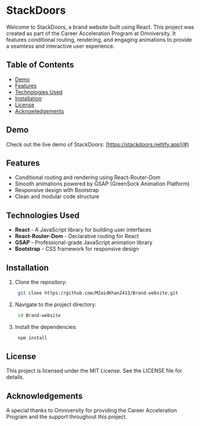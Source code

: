 # StackDoors

Welcome to StackDoors, a brand website built using React. This project was created as part of the Career Acceleration Program at Omniversity. It features conditional routing, rendering, and engaging animations to provide a seamless and interactive user experience.

## Table of Contents

- [Demo](#demo)
- [Features](#features)
- [Technologies Used](#technologies-used)
- [Installation](#installation)
- [License](#license)
- [Acknowledgements](#acknowledgements)

## Demo

Check out the live demo of StackDoors: [https://stackdoors.netlify.app](#)

## Features

- Conditional routing and rendering using React-Router-Dom
- Smooth animations powered by GSAP (GreenSock Animation Platform)
- Responsive design with Bootstrap
- Clean and modular code structure

## Technologies Used

- **React** - A JavaScript library for building user interfaces
- **React-Router-Dom** - Declarative routing for React
- **GSAP** - Professional-grade JavaScript animation library
- **Bootstrap** - CSS framework for responsive design

## Installation

1. Clone the repository:
   ```bash
    git clone https://github.com/MZaidKhan2413/Brand-website.git
   ```

2. Navigate to the project directory:
    ```bash
     cd Brand-website
    ```
3. Install the dependencies:
    ```bash
     npm install
    ```
## License

This project is licensed under the MIT License. See the LICENSE file for details.

## Acknowledgements

A special thanks to Omniversity for providing the Career Acceleration Program and the support throughout this project.
